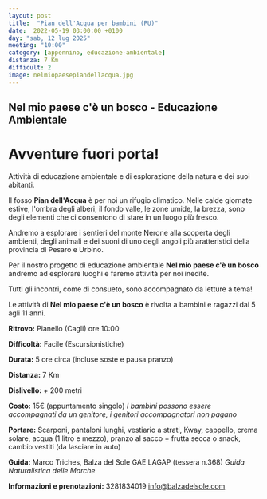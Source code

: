 ```yaml
---
layout: post
title:  "Pian dell'Acqua per bambini (PU)"
date:  2022-05-19 03:00:00 +0100
day: "sab, 12 lug 2025"
meeting: "10:00"
category: [appennino, educazione-ambientale]
distanza: 7 Km
difficult: 2
image: nelmiopaesepiandellacqua.jpg
---
```


## Nel mio paese c'è un bosco - Educazione Ambientale  

# Avventure fuori porta!

Attività di educazione ambientale e di esplorazione della natura e dei suoi abitanti.

Il fosso **Pian dell'Acqua** è per noi un rifugio climatico. Nelle calde giornate estive, l'ombra degli alberi, il fondo valle, le zone umide, la brezza, sono degli elementi che ci consentono di stare in un luogo più fresco.

Andremo a esplorare i sentieri del monte Nerone alla scoperta degli ambienti, degli animali e dei suoni di uno degli angoli più aratteristici della provincia di Pesaro e Urbino.

Per il nostro progetto di educazione ambientale **Nel mio paese c'è un bosco** andremo ad esplorare luoghi e faremo attività per noi inedite.


Tutti gli incontri, come di consueto, sono accompagnato da letture a tema!

Le attività di **Nel mio paese c'è un bosco** è rivolta a bambini e ragazzi dai 5 agli 11 anni.


**Ritrovo:** Pianello (Cagli) ore 10:00

**Difficoltà:** Facile (Escursionistiche)

**Durata:** 5 ore circa (incluse soste e pausa pranzo)

**Distanza:** 7 Km

**Dislivello:** + 200 metri

**Costo:** 15€ (appuntamento singolo)
*I bambini possono essere accompagnati da un genitore, i genitori accompagnatori non pagano*

**Portare:** Scarponi, pantaloni lunghi, vestiario a strati, Kway, cappello, crema solare, acqua (1 litro e mezzo), pranzo al sacco + frutta secca o snack, cambio vestiti (da lasciare in auto)

**Guida:** Marco Triches, Balza del Sole GAE LAGAP (tessera n.368)
*Guida Naturalistica delle Marche*

**Informazioni e prenotazioni:** 3281834019 info@balzadelsole.com

